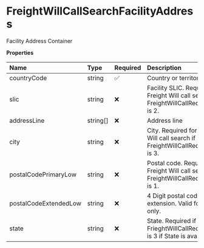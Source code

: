 # FreightWillCallSearchFacilityAddress

Facility Address Container

**Properties**

| Name                  | Type     | Required | Description                                                                              |
| :-------------------- | :------- | :------- | :--------------------------------------------------------------------------------------- |
| countryCode           | string   | ✅       | Country or territory code.                                                               |
| slic                  | string   | ❌       | Facility SLIC. Required for Freight Will call search if FreightWillCallRequestType is 2. |
| addressLine           | string[] | ❌       | Address line                                                                             |
| city                  | string   | ❌       | City. Required for Freight Will call search if FreightWillCallRequestType is 3.          |
| postalCodePrimaryLow  | string   | ❌       | Postal code. Required for Freight Will call search if FreightWillCallRequestType is 1.   |
| postalCodeExtendedLow | string   | ❌       | 4 Digit postal code extension. Valid for US only.                                        |
| state                 | string   | ❌       | State. Required if FrieghtWillCallRequestType is 3 if State is available.                |

<!-- This file was generated by liblab | https://liblab.com/ -->
